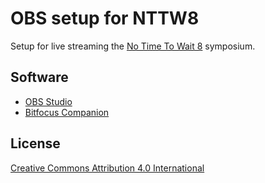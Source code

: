 # OBS setup for NTTW8

Setup for live streaming the [No Time To Wait 8](https://mediaarea.net/NoTimeToWait8) symposium.

## Software

- [OBS Studio](https://obsproject.com/)
- [Bitfocus Companion](https://bitfocus.io/companion)

## License
[Creative Commons Attribution 4.0 International](https://creativecommons.org/licenses/by/4.0/)
